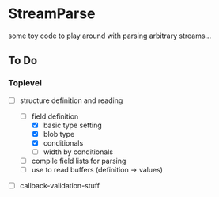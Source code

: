 # StreamParse

some toy code to play around with parsing arbitrary streams...


## To Do

### Toplevel 

- [ ] structure definition and reading
    - [ ] field definition
        - [X] basic type setting
        - [X] blob type
        - [X] conditionals
        - [ ] width by conditionals
    - [ ] compile field lists for parsing
    - [ ] use to read buffers (definition -> values)
- [ ] callback-validation-stuff

